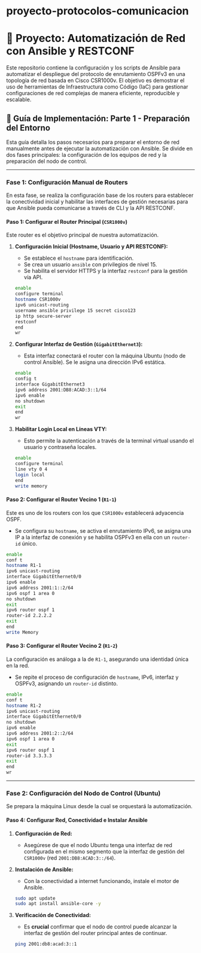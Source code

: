 # proyecto-protocolos-comunicacion
# 🚀 Proyecto: Automatización de Red con Ansible y RESTCONF

Este repositorio contiene la configuración y los scripts de Ansible para automatizar el despliegue del protocolo de enrutamiento OSPFv3 en una topología de red basada en Cisco CSR1000v. El objetivo es demostrar el uso de herramientas de Infraestructura como Código (IaC) para gestionar configuraciones de red complejas de manera eficiente, reproducible y escalable.

## 📖 Guía de Implementación: Parte 1 - Preparación del Entorno

Esta guía detalla los pasos necesarios para preparar el entorno de red manualmente antes de ejecutar la automatización con Ansible. Se divide en dos fases principales: la configuración de los equipos de red y la preparación del nodo de control.

---

### **Fase 1: Configuración Manual de Routers**

En esta fase, se realiza la configuración base de los routers para establecer la conectividad inicial y habilitar las interfaces de gestión necesarias para que Ansible pueda comunicarse a través de CLI y la API RESTCONF.

#### **Paso 1: Configurar el Router Principal (`CSR1000v`)**

Este router es el objetivo principal de nuestra automatización.

1.  **Configuración Inicial (Hostname, Usuario y API RESTCONF):**
    *   Se establece el `hostname` para identificación.
    *   Se crea un usuario `ansible` con privilegios de nivel 15.
    *   Se habilita el servidor HTTPS y la interfaz `restconf` para la gestión vía API.

    ```bash
    enable
    configure terminal
    hostname CSR1000v
    ipv6 unicast-routing
    username ansible privilege 15 secret cisco123
    ip http secure-server
    restconf
    end
    wr
    ```

2.  **Configurar Interfaz de Gestión (`GigabitEthernet3`):**
    *   Esta interfaz conectará el router con la máquina Ubuntu (nodo de control Ansible). Se le asigna una dirección IPv6 estática.

    ```bash
    enable
    config t
    interface GigabitEthernet3
    ipv6 address 2001:DB8:ACAD:3::1/64
    ipv6 enable
    no shutdown
    exit
    end
    wr
    ```

3.  **Habilitar Login Local en Líneas VTY:**
    *   Esto permite la autenticación a través de la terminal virtual usando el usuario y contraseña locales.

    ```bash
    enable
    configure terminal
    line vty 0 4
    login local
    end
    write memory
    ```

#### **Paso 2: Configurar el Router Vecino 1 (`R1-1`)**

Este es uno de los routers con los que `CSR1000v` establecerá adyacencia OSPF.

*   Se configura su `hostname`, se activa el enrutamiento IPv6, se asigna una IP a la interfaz de conexión y se habilita OSPFv3 en ella con un `router-id` único.

```bash
enable
conf t
hostname R1-1
ipv6 unicast-routing
interface GigabitEthernet0/0
ipv6 enable
ipv6 address 2001:1::2/64
ipv6 ospf 1 area 0
no shutdown
exit
ipv6 router ospf 1
router-id 2.2.2.2
exit
end
write Memory
```

#### **Paso 3: Configurar el Router Vecino 2 (`R1-2`)**

La configuración es análoga a la de `R1-1`, asegurando una identidad única en la red.

*   Se repite el proceso de configuración de `hostname`, IPv6, interfaz y OSPFv3, asignando un `router-id` distinto.

```bash
enable
conf t
hostname R1-2
ipv6 unicast-routing
interface GigabitEthernet0/0
no shutdown
ipv6 enable
ipv6 address 2001:2::2/64
ipv6 ospf 1 area 0
exit
ipv6 router ospf 1
router-id 3.3.3.3
exit
end
wr
```

---

### **Fase 2: Configuración del Nodo de Control (Ubuntu)**

Se prepara la máquina Linux desde la cual se orquestará la automatización.

#### **Paso 4: Configurar Red, Conectividad e Instalar Ansible**

1.  **Configuración de Red:**
    *   Asegúrese de que el nodo Ubuntu tenga una interfaz de red configurada en el mismo segmento que la interfaz de gestión del `CSR1000v` (red `2001:DB8:ACAD:3::/64`).

2.  **Instalación de Ansible:**
    *   Con la conectividad a internet funcionando, instale el motor de Ansible.

    ```bash
    sudo apt update
    sudo apt install ansible-core -y
    ```

3.  **Verificación de Conectividad:**
    *   Es **crucial** confirmar que el nodo de control puede alcanzar la interfaz de gestión del router principal antes de continuar.

    ```bash
    ping 2001:db8:acad:3::1
    ```
